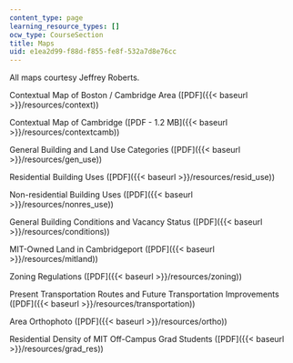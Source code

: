 ```yaml
---
content_type: page
learning_resource_types: []
ocw_type: CourseSection
title: Maps
uid: e1ea2d99-f88d-f855-fe8f-532a7d8e76cc
---
```


All maps courtesy Jeffrey Roberts.

Contextual Map of Boston / Cambridge Area ([PDF]({{< baseurl >}}/resources/context))

Contextual Map of Cambridge ([PDF - 1.2 MB]({{< baseurl >}}/resources/contextcamb))

General Building and Land Use Categories ([PDF]({{< baseurl >}}/resources/gen_use))

Residential Building Uses ([PDF]({{< baseurl >}}/resources/resid_use))

Non-residential Building Uses ([PDF]({{< baseurl >}}/resources/nonres_use))

General Building Conditions and Vacancy Status ([PDF]({{< baseurl >}}/resources/conditions))

MIT-Owned Land in Cambridgeport ([PDF]({{< baseurl >}}/resources/mitland))

Zoning Regulations ([PDF]({{< baseurl >}}/resources/zoning))

Present Transportation Routes and Future Transportation Improvements ([PDF]({{< baseurl >}}/resources/transportation))

Area Orthophoto ([PDF]({{< baseurl >}}/resources/ortho))

Residential Density of MIT Off-Campus Grad Students ([PDF]({{< baseurl >}}/resources/grad_res))